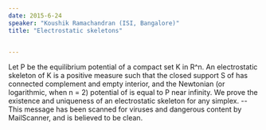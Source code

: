 ```yaml
---
date: 2015-6-24
speaker: "Koushik Ramachandran (ISI, Bangalore)"
title: "Electrostatic skeletons"


---
```

Let P be the equilibrium potential of a compact set K in R^n. An electrostatic skeleton of K is a positive measure such that the closed support S of has connected complement and empty interior, and the Newtonian (or logarithmic, when n = 2) potential of is equal to P near infinity. We prove the existence and uniqueness of an electrostatic skeleton for any simplex. -- This message has been scanned for viruses and dangerous content by MailScanner, and is believed to be clean.
